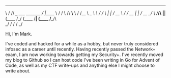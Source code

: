 ____  ___ _____                     __         ____  ___
\   \/  // ____\____ ___  _______ _/  |______  \   \/  /
 \     /\   __\\__  \\  \/ /\__  \\   __\__  \  \     / 
 /     \ |  |   / __ \\   /  / __ \|  |  / __ \_/     \ 
/___/\  \|__|  (____  /\_/  (____  /__| (____  /___/\  \
      \_/           \/           \/          \/      \_/

Hi, I'm Mark.

I've coded and hacked for a while as a hobby, but never truly considered infosec as a career until recently. Having recently passed the Network+ exam, I am now working towards getting my Security+. I've recently moved my blog to Github so I can host code I've been writing in Go for Advent of Code, as well as my CTF write-ups and anything else I might choose to write about.
